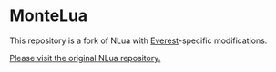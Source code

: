 MonteLua
=======

This repository is a fork of NLua with [Everest](https://everestapi.github.io/)-specific modifications.

[Please visit the original NLua repository.](https://github.com/NLua/NLua)

